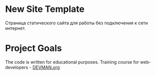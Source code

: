 # New Site Template
Страница статического сайта для работы без подключения к сети интернет.

# Project Goals

The code is written for educational purposes. Training course for web-developers - [DEVMAN.org](https://devman.org)
